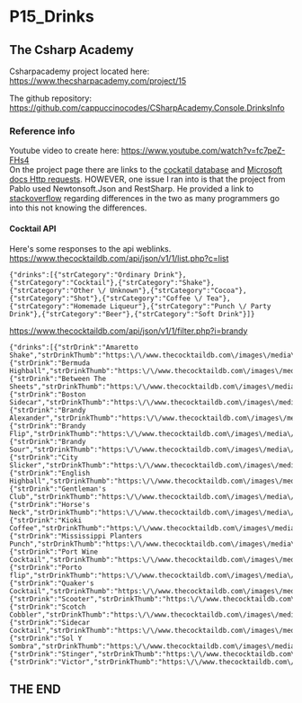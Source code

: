 # P15_Drinks  

## The Csharp Academy  

Csharpacademy project located here:    https://www.thecsharpacademy.com/project/15  
  
The github repository:  https://github.com/cappuccinocodes/CSharpAcademy.Console.DrinksInfo  

### Reference info   
Youtube video to create here:   https://www.youtube.com/watch?v=fc7peZ-FHs4  
On the project page there are links to the [cockatil database](https://www.thecocktaildb.com/api.php) and [Microsoft docs Http requests](https://learn.microsoft.com/en-us/dotnet/csharp/tutorials/console-webapiclient).  HOWEVER, one issue I ran into is that the project from Pablo used Newtonsoft.Json and RestSharp.  He provided a link to [stackoverflow](https://stackoverflow.com/questions/59651742/net-core-httpclient-vs-restsharp/64283098) regarding differences in the two as many programmers go into this not knowing the differences.  

#### Cocktail API  
Here's some responses to the api weblinks.  
https://www.thecocktaildb.com/api/json/v1/1/list.php?c=list  
```
{"drinks":[{"strCategory":"Ordinary Drink"},{"strCategory":"Cocktail"},{"strCategory":"Shake"},{"strCategory":"Other \/ Unknown"},{"strCategory":"Cocoa"},{"strCategory":"Shot"},{"strCategory":"Coffee \/ Tea"},{"strCategory":"Homemade Liqueur"},{"strCategory":"Punch \/ Party Drink"},{"strCategory":"Beer"},{"strCategory":"Soft Drink"}]}
```  
  
https://www.thecocktaildb.com/api/json/v1/1/filter.php?i=brandy  
```
{"drinks":[{"strDrink":"Amaretto Shake","strDrinkThumb":"https:\/\/www.thecocktaildb.com\/images\/media\/drink\/xk79al1493069655.jpg","idDrink":"15194"},{"strDrink":"Bermuda Highball","strDrinkThumb":"https:\/\/www.thecocktaildb.com\/images\/media\/drink\/qrvtww1441206528.jpg","idDrink":"11084"},{"strDrink":"Between The Sheets","strDrinkThumb":"https:\/\/www.thecocktaildb.com\/images\/media\/drink\/of1rj41504348346.jpg","idDrink":"17184"},{"strDrink":"Boston Sidecar","strDrinkThumb":"https:\/\/www.thecocktaildb.com\/images\/media\/drink\/qzs5d11504365962.jpg","idDrink":"11128"},{"strDrink":"Brandy Alexander","strDrinkThumb":"https:\/\/www.thecocktaildb.com\/images\/media\/drink\/mlyk1i1606772340.jpg","idDrink":"11016"},{"strDrink":"Brandy Flip","strDrinkThumb":"https:\/\/www.thecocktaildb.com\/images\/media\/drink\/6ty09d1504366461.jpg","idDrink":"11164"},{"strDrink":"Brandy Sour","strDrinkThumb":"https:\/\/www.thecocktaildb.com\/images\/media\/drink\/b1bxgq1582484872.jpg","idDrink":"11170"},{"strDrink":"City Slicker","strDrinkThumb":"https:\/\/www.thecocktaildb.com\/images\/media\/drink\/dazdlg1504366949.jpg","idDrink":"11251"},{"strDrink":"English Highball","strDrinkThumb":"https:\/\/www.thecocktaildb.com\/images\/media\/drink\/dhvr7d1504519752.jpg","idDrink":"11338"},{"strDrink":"Gentleman's Club","strDrinkThumb":"https:\/\/www.thecocktaildb.com\/images\/media\/drink\/k2r7wv1582481454.jpg","idDrink":"11396"},{"strDrink":"Horse's Neck","strDrinkThumb":"https:\/\/www.thecocktaildb.com\/images\/media\/drink\/006k4e1504370092.jpg","idDrink":"17202"},{"strDrink":"Kioki Coffee","strDrinkThumb":"https:\/\/www.thecocktaildb.com\/images\/media\/drink\/uppqty1441247374.jpg","idDrink":"16951"},{"strDrink":"Mississippi Planters Punch","strDrinkThumb":"https:\/\/www.thecocktaildb.com\/images\/media\/drink\/urpyqs1439907531.jpg","idDrink":"11786"},{"strDrink":"Port Wine Cocktail","strDrinkThumb":"https:\/\/www.thecocktaildb.com\/images\/media\/drink\/qruprq1441553976.jpg","idDrink":"11963"},{"strDrink":"Porto flip","strDrinkThumb":"https:\/\/www.thecocktaildb.com\/images\/media\/drink\/64x5j41504351518.jpg","idDrink":"17192"},{"strDrink":"Quaker's Cocktail","strDrinkThumb":"https:\/\/www.thecocktaildb.com\/images\/media\/drink\/yrqppx1478962314.jpg","idDrink":"11983"},{"strDrink":"Scooter","strDrinkThumb":"https:\/\/www.thecocktaildb.com\/images\/media\/drink\/twuptu1483388307.jpg","idDrink":"12130"},{"strDrink":"Scotch Cobbler","strDrinkThumb":"https:\/\/www.thecocktaildb.com\/images\/media\/drink\/1q7coh1504736227.jpg","idDrink":"12138"},{"strDrink":"Sidecar Cocktail","strDrinkThumb":"https:\/\/www.thecocktaildb.com\/images\/media\/drink\/ewjxui1504820428.jpg","idDrink":"12198"},{"strDrink":"Sol Y Sombra","strDrinkThumb":"https:\/\/www.thecocktaildb.com\/images\/media\/drink\/3gz2vw1503425983.jpg","idDrink":"12256"},{"strDrink":"Stinger","strDrinkThumb":"https:\/\/www.thecocktaildb.com\/images\/media\/drink\/2ahv791504352433.jpg","idDrink":"17193"},{"strDrink":"Victor","strDrinkThumb":"https:\/\/www.thecocktaildb.com\/images\/media\/drink\/voapgc1492976416.jpg","idDrink":"12450"}]}
```  

##  THE END